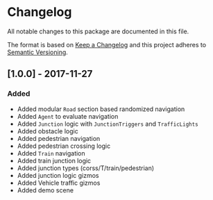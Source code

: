 # Changelog
All notable changes to this package are documented in this file.

The format is based on [Keep a Changelog](http://keepachangelog.com/en/1.0.0/)
and this project adheres to [Semantic Versioning](http://semver.org/spec/v2.0.0.html).

## [1.0.0] - 2017-11-27
### Added
- Added modular `Road` section based randomized navigation
- Added `Agent` to evaluate navigation
- Added `Junction` logic with `JunctionTriggers` and `TrafficLights`
- Added obstacle logic
- Added pedestrian navigation
- Added pedestrian crossing logic
- Added `Train` navigation
- Added train junction logic
- Added junction types (corss/T/train/pedestrian)
- Added junction logic gizmos
- Added Vehicle traffic gizmos
- Added demo scene
